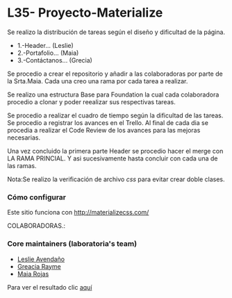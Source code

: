 # L35- Proyecto-Materialize
Se realizo la distribución de tareas según el diseño y dificultad   de la página.

 * 1.-Header...                       (Leslie)
 * 2.-Portafolio...                   (Maia)
 * 3.-Contáctanos...                  (Grecia)

 Se procedio  a crear el repositorio y añadir a las colaboradoras por parte de la Srta.Maia.
 Cada una creo una rama por cada tarea a realizar.

 Se realizo una estructura Base para Foundation la cual cada colaboradora procedio a clonar y  poder reealizar sus respectivas tareas.

 Se procedio a realizar el cuadro de tiempo según la dificultad de las tareas.
 Se procedio  a registrar los avances en el Trello.
 Al final de  cada dia se procedia a realizar el Code Review de los avances para las mejoras necesarias.

 Una vez concluido la primera parte Header se procedio hacer el merge con LA RAMA PRINCIAL.
 Y asi sucesivamente  hasta concluir con cada una de las ramas.

 Nota:Se realizo la verificación de archivo *css* para evitar crear doble clases.
 ### Cómo configurar

 Este sitio funciona con http://materializecss.com/


 COLABORADORAS.:
 ### Core maintainers (laboratoria's team)
* [Leslie Avendaño](https://github.com/lesashley)
* [Greacia Rayme](https://github.com/GreeceArtemis)
* [Maia Rojas](https://github.com/MaiaRT46RRRRRRR)

Para ver el resultado clic [aquí](https://maiarojas.github.io/Leccion_34_Proyecto-Materialize/)
